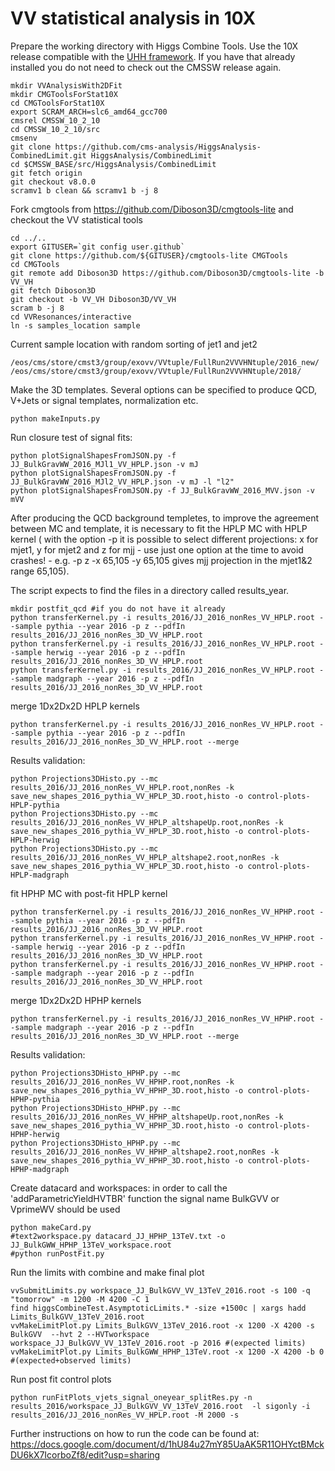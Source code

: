 # VV statistical analysis in 10X

Prepare the working directory with Higgs Combine Tools. Use the 10X release compatible with the [UHH framework](https://github.com/UHH2/UHH2). If you have that already installed you do
not need to check out the CMSSW release again.

```
mkdir VVAnalysisWith2DFit
mkdir CMGToolsForStat10X
cd CMGToolsForStat10X
export SCRAM_ARCH=slc6_amd64_gcc700
cmsrel CMSSW_10_2_10
cd CMSSW_10_2_10/src
cmsenv
git clone https://github.com/cms-analysis/HiggsAnalysis-CombinedLimit.git HiggsAnalysis/CombinedLimit
cd $CMSSW_BASE/src/HiggsAnalysis/CombinedLimit
git fetch origin
git checkout v8.0.0
scramv1 b clean && scramv1 b -j 8
```

Fork cmgtools from https://github.com/Diboson3D/cmgtools-lite and checkout the VV statistical tools

```
cd ../..
export GITUSER=`git config user.github`
git clone https://github.com/${GITUSER}/cmgtools-lite CMGTools
cd CMGTools
git remote add Diboson3D https://github.com/Diboson3D/cmgtools-lite -b VV_VH
git fetch Diboson3D
git checkout -b VV_VH Diboson3D/VV_VH
scram b -j 8
cd VVResonances/interactive
ln -s samples_location sample
```

Current sample location with random sorting of jet1 and jet2

```
/eos/cms/store/cmst3/group/exovv/VVtuple/FullRun2VVVHNtuple/2016_new/
/eos/cms/store/cmst3/group/exovv/VVtuple/FullRun2VVVHNtuple/2018/
```

Make the 3D templates. Several options can be specified to produce QCD, V+Jets or signal templates, normalization etc.
 
```
python makeInputs.py
```

Run closure test of signal fits:

```
python plotSignalShapesFromJSON.py -f JJ_BulkGravWW_2016_MJl1_VV_HPLP.json -v mJ
python plotSignalShapesFromJSON.py -f JJ_BulkGravWW_2016_MJl2_VV_HPLP.json -v mJ -l "l2"
python plotSignalShapesFromJSON.py -f JJ_BulkGravWW_2016_MVV.json -v mVV
```

After producing the QCD background templetes, to improve the agreement between MC and template, it is necessary to fit the  HPLP MC with HPLP kernel ( with the option -p it is possible to select different projections: x for mjet1, y for mjet2 and z for mjj - use just one option at the time to avoid crashes! - e.g. -p z -x 65,105 -y 65,105 gives mjj projection in the mjet1&2 range 65,105).

The script expects to find the files in a directory called results_year.

```
mkdir postfit_qcd #if you do not have it already
python transferKernel.py -i results_2016/JJ_2016_nonRes_VV_HPLP.root --sample pythia --year 2016 -p z --pdfIn results_2016/JJ_2016_nonRes_3D_VV_HPLP.root
python transferKernel.py -i results_2016/JJ_2016_nonRes_VV_HPLP.root --sample herwig --year 2016 -p z --pdfIn results_2016/JJ_2016_nonRes_3D_VV_HPLP.root 
python transferKernel.py -i results_2016/JJ_2016_nonRes_VV_HPLP.root --sample madgraph --year 2016 -p z --pdfIn results_2016/JJ_2016_nonRes_3D_VV_HPLP.root
```

merge 1Dx2Dx2D HPLP kernels

```
python transferKernel.py -i results_2016/JJ_2016_nonRes_VV_HPLP.root --sample pythia --year 2016 -p z --pdfIn results_2016/JJ_2016_nonRes_3D_VV_HPLP.root --merge
```

Results validation:

```
python Projections3DHisto.py --mc results_2016/JJ_2016_nonRes_VV_HPLP.root,nonRes -k save_new_shapes_2016_pythia_VV_HPLP_3D.root,histo -o control-plots-HPLP-pythia
python Projections3DHisto.py --mc results_2016/JJ_2016_nonRes_VV_HPLP_altshapeUp.root,nonRes -k save_new_shapes_2016_pythia_VV_HPLP_3D.root,histo -o control-plots-HPLP-herwig
python Projections3DHisto.py --mc results_2016/JJ_2016_nonRes_VV_HPLP_altshape2.root,nonRes -k save_new_shapes_2016_pythia_VV_HPLP_3D.root,histo -o control-plots-HPLP-madgraph
```

fit HPHP MC with post-fit HPLP kernel

```
python transferKernel.py -i results_2016/JJ_2016_nonRes_VV_HPHP.root --sample pythia --year 2016 -p z --pdfIn results_2016/JJ_2016_nonRes_3D_VV_HPLP.root 
python transferKernel.py -i results_2016/JJ_2016_nonRes_VV_HPHP.root --sample herwig --year 2016 -p z --pdfIn results_2016/JJ_2016_nonRes_3D_VV_HPLP.root 
python transferKernel.py -i results_2016/JJ_2016_nonRes_VV_HPHP.root --sample madgraph --year 2016 -p z --pdfIn results_2016/JJ_2016_nonRes_3D_VV_HPLP.root
```

merge 1Dx2Dx2D HPHP kernels

```
python transferKernel.py -i results_2016/JJ_2016_nonRes_VV_HPHP.root --sample madgraph --year 2016 -p z --pdfIn results_2016/JJ_2016_nonRes_3D_VV_HPLP.root --merge
```

Results validation:

```
python Projections3DHisto_HPHP.py --mc results_2016/JJ_2016_nonRes_VV_HPHP.root,nonRes -k save_new_shapes_2016_pythia_VV_HPHP_3D.root,histo -o control-plots-HPHP-pythia
python Projections3DHisto_HPHP.py --mc results_2016/JJ_2016_nonRes_VV_HPHP_altshapeUp.root,nonRes -k save_new_shapes_2016_pythia_VV_HPHP_3D.root,histo -o control-plots-HPHP-herwig
python Projections3DHisto_HPHP.py --mc results_2016/JJ_2016_nonRes_VV_HPHP_altshape2.root,nonRes -k save_new_shapes_2016_pythia_VV_HPHP_3D.root,histo -o control-plots-HPHP-madgraph
```

Create datacard and workspaces: in order to call the 'addParametricYieldHVTBR' function the signal name BulkGVV or VprimeWV should be used

```
python makeCard.py
#text2workspace.py datacard_JJ_HPHP_13TeV.txt -o JJ_BulkGWW_HPHP_13TeV_workspace.root
#python runPostFit.py 
```

Run the limits with combine and make final plot

```
vvSubmitLimits.py workspace_JJ_BulkGVV_VV_13TeV_2016.root -s 100 -q "tomorrow" -m 1200 -M 4200 -C 1
find higgsCombineTest.AsymptoticLimits.* -size +1500c | xargs hadd Limits_BulkGVV_13TeV_2016.root
vvMakeLimitPlot.py Limits_BulkGVV_13TeV_2016.root -x 1200 -X 4200 -s BulkGVV  --hvt 2 --HVTworkspace workspace_JJ_BulkGVV_VV_13TeV_2016.root -p 2016 #(expected limits)
vvMakeLimitPlot.py Limits_BulkGWW_HPHP_13TeV.root -x 1200 -X 4200 -b 0 #(expected+observed limits)
```
Run post fit control plots

```
python runFitPlots_vjets_signal_oneyear_splitRes.py -n results_2016/workspace_JJ_BulkGVV_VV_13TeV_2016.root  -l sigonly -i results_2016/JJ_2016_nonRes_VV_HPLP.root -M 2000 -s
```

Further instructions on how to run the code can be found at:
https://docs.google.com/document/d/1hU84u27mY85UaAK5R11OHYctBMckDU6kX7IcorboZf8/edit?usp=sharing

